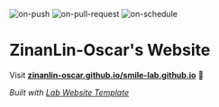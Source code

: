 
  ![on-push](../../actions/workflows/on-push.yaml/badge.svg)
  ![on-pull-request](../../actions/workflows/on-pull-request.yaml/badge.svg)
  ![on-schedule](../../actions/workflows/on-schedule.yaml/badge.svg)

  # ZinanLin-Oscar's Website

  Visit **[zinanlin-oscar.github.io/smile-lab.github.io](https://zinanlin-oscar.github.io/smile-lab.github.io)** 🚀

  _Built with [Lab Website Template](https://greene-lab.gitbook.io/lab-website-template-docs)_
